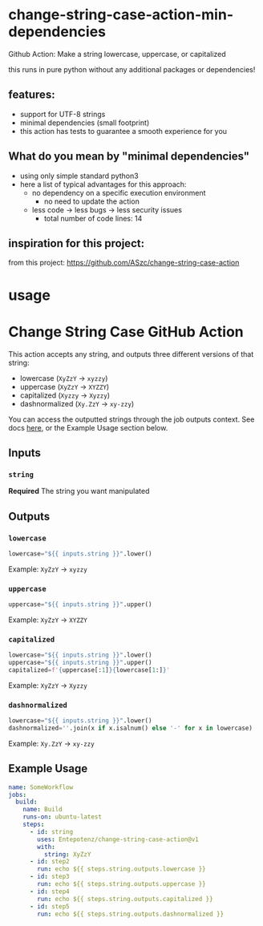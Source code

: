 # change-string-case-action-min-dependencies
Github Action: Make a string lowercase, uppercase, or capitalized

this runs in pure python without any additional packages or dependencies!

 ## features:
 - support for UTF-8 strings
 - minimal dependencies (small footprint)
 - this action has tests to guarantee a smooth experience for you

## What do you mean by "minimal dependencies"
- using only simple standard python3
- here a list of typical advantages for this approach:
    - no dependency on a specific execution environment
        - no need to update the action
    - less code -> less bugs -> less security issues
        - total number of code lines: 14

## inspiration for this project:
from this project: https://github.com/ASzc/change-string-case-action

# usage

# Change String Case GitHub Action

This action accepts any string, and outputs three different versions of that string:

- lowercase (`XyZzY` -> `xyzzy`)
- uppercase (`XyZzY` -> `XYZZY`)
- capitalized (`Xyzzy` -> `Xyzzy`)
- dashnormalized (`Xy.ZzY` -> `xy-zzy`)

You can access the outputted strings through the job outputs context. See docs [here](https://docs.github.com/en/actions/reference/workflow-syntax-for-github-actions#jobsjobs_idoutputs), or the Example Usage section below.

## Inputs

### `string`

**Required** The string you want manipulated

## Outputs

### `lowercase`

```python
lowercase="${{ inputs.string }}".lower()
```

Example: `XyZzY` -> `xyzzy`

### `uppercase`

```python
uppercase="${{ inputs.string }}".upper()
```

Example: `XyZzY` -> `XYZZY`

### `capitalized`

```python
lowercase="${{ inputs.string }}".lower()
uppercase="${{ inputs.string }}".upper()
capitalized=f'{uppercase[:1]}{lowercase[1:]}'
```

Example: `XyZzY` -> `Xyzzy`

### `dashnormalized`

```python
lowercase="${{ inputs.string }}".lower()
dashnormalized=''.join(x if x.isalnum() else '-' for x in lowercase)
```

Example: `Xy.ZzY` -> `xy-zzy`

## Example Usage

```yaml
name: SomeWorkflow
jobs:
  build:
    name: Build
    runs-on: ubuntu-latest
    steps:
      - id: string
        uses: Entepotenz/change-string-case-action@v1
        with:
          string: XyZzY
      - id: step2
        run: echo ${{ steps.string.outputs.lowercase }}
      - id: step3
        run: echo ${{ steps.string.outputs.uppercase }}
      - id: step4
        run: echo ${{ steps.string.outputs.capitalized }}
      - id: step5
        run: echo ${{ steps.string.outputs.dashnormalized }}
```
